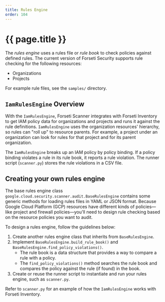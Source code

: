 ```yaml
---
title: Rules Engine
order: 104
---
```

# {{ page.title }}

The *rules engine* uses a rules file or *rule book* to check policies against
defined rules. The current version of Forseti Security supports rule checking
for the following resources:

*   Organizations
*   Projects

For example rule files, see the `samples/` directory.

## `IamRulesEngine` Overview

With the `IamRulesEngine`, Forseti Scanner integrates with Forseti Inventory to
get IAM policy data for organizations and projects and runs it against the rule
definitions. `IamRulesEngine` uses the organization resources' hierarchy, so
rules can "roll up" to resource parents. For example, a project under an
organization can look for rules for that project and for its parent
organization.

The `IamRulesEngine` breaks up an IAM policy by policy binding. If a policy
binding violates a rule in its rule book, it reports a rule violation. The
runner script (`scanner.py`) stores the rule violations in a CSV file.

## Creating your own rules engine

The base rules engine class
`google.cloud.security.scanner.audit.BaseRulesEngine` contains some generic
methods for loading rules files in YAML or JSON format. Because Google Cloud
Platform (GCP) resources have different kinds of policies—like project and
firewall policies—you'll need to design rule checking based on the resource
policies you want to audit.

To design a rules engine, follow the guidelines below:

1.  Create another rules engine class that inherits from `BaseRulesEngine`.
1.  Implement `BaseRulesEngine.build_rule_book()` and
    `BaseRulesEngine.find_policy_violations()`.
    *   The rule book is a data structure that provides a way to compare a rule
        with a policy.
    *   The `find_policy_violations()` method searches the rule book and
        compares the policy against the rule (if found) in the book.
1.  Create or reuse the runner script to instantiate and run your rules engine,
    such as `scanner.py`.

Refer to `scanner.py` for an example of how the `IamRulesEngine` works with
Forseti Inventory.
